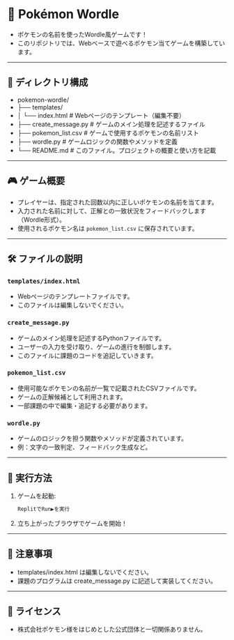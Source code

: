 
# 🧩 Pokémon Wordle

- ポケモンの名前を使ったWordle風ゲームです！  
- このリポジトリでは、Webベースで遊べるポケモン当てゲームを構築しています。

---

## 📁 ディレクトリ構成
- pokemon-wordle/ 
- ├── templates/ 
- │ └── index.html # Webページのテンプレート（編集不要） 
- ├── create_message.py # ゲームのメイン処理を記述するファイル 
- ├── pokemon_list.csv # ゲームで使用するポケモンの名前リスト 
- ├── wordle.py # ゲームロジックの関数やメソッドを定義 
- └── README.md # このファイル。プロジェクトの概要と使い方を記載

---

## 🎮 ゲーム概要

- プレイヤーは、指定された回数以内に正しいポケモンの名前を当てます。
- 入力された名前に対して、正解との一致状況をフィードバックします（Wordle形式）。
- 使用されるポケモン名は `pokemon_list.csv` に保存されています。

---

## 🛠️ ファイルの説明

### `templates/index.html`
- Webページのテンプレートファイルです。
- このファイルは編集しないでください。

### `create_message.py`
- ゲームのメイン処理を記述するPythonファイルです。
- ユーザーの入力を受け取り、ゲームの進行を制御します。
- このファイルに課題のコードを追記していきます。

### `pokemon_list.csv`
- 使用可能なポケモンの名前が一覧で記載されたCSVファイルです。
- ゲームの正解候補として利用されます。
- 一部課題の中で編集・追記する必要があります。

### `wordle.py`
- ゲームのロジックを担う関数やメソッドが定義されています。
- 例：文字の一致判定、フィードバック生成など。

---

## 🚀 実行方法
1. ゲームを起動:
   ```bash
   ReplitでRun▶を実行
2. 立ち上がったブラウザでゲームを開始！

---

## 📌 注意事項
- templates/index.html は編集しないでください。
- 課題のプログラムは create_message.py に記述して実装してください。
---

## 📄 ライセンス
- 株式会社ポケモン様をはじめとした公式団体と一切関係ありません。
